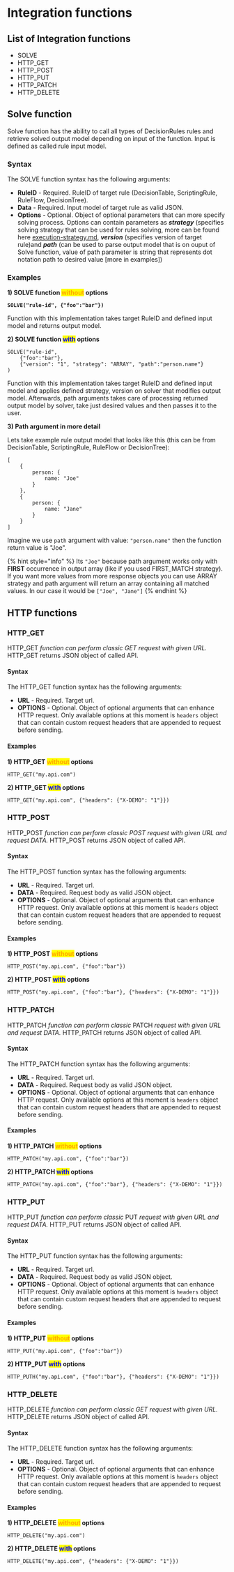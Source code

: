 # Integration functions

## List of Integration functions

* SOLVE
* HTTP\_GET
* HTTP\_POST
* HTTP\_PUT
* HTTP\_PATCH
* HTTP\_DELETE

## Solve function

Solve function has the ability to call all types of DecisionRules rules and retrieve solved output model depending on input of the function. Input is defined as called rule input model.

### Syntax

The SOLVE function syntax has the following arguments:

* **RuleID** - Required. RuleID of target rule (DecisionTable, ScriptingRule, RuleFlow, DecisionTree).
* **Data** - Required. Input model of target rule as valid JSON.
* **Options** - Optional. Object of optional parameters that can more specify solving process. Options can contain parameters as _**strategy**_ (specifies solving strategy that can be used for rules solving, more can be found here [execution-strategy.md](../../other/execution-strategy.md "mention"), _**version**_ (specifies version of target rule)and _**path**_ (can be used to parse output model that is on ouput of Solve function, value of path parameter is string that represents dot notation path to desired value \[more in examples])

### Examples

**1) SOLVE function **<mark style="color:orange;">**without**</mark>** options**

<pre><code><strong>SOLVE("rule-id", {"foo":"bar"})</strong></code></pre>

Function with this implementation takes target RuleID and defined input model and returns output model.

**2) SOLVE function **<mark style="color:blue;">**with**</mark>** options**

```
SOLVE("rule-id", 
    {"foo":"bar"}, 
    {"version": "1", "strategy": "ARRAY", "path":"person.name"}
)
```

Function with this implementation takes target RuleID and defined input model and applies defined strategy, version on solver that modifies output model. Afterwards, path arguments takes care of processing returned output model by solver, take just desired values and then passes it to the user.

**3) Path argument in more detail**

Lets take example rule output model that looks like this (this can be from DecisionTable, ScriptingRule, RuleFlow or DecisionTree):&#x20;

```
[
    {
        person: {
            name: "Joe" 
        }
    },
    {
        person: {
            name: "Jane" 
        }
    }
]
```

Imagine we use `path` argument with value: `"person.name"` then the function return value is "Joe".&#x20;

{% hint style="info" %}
Its `"Joe"` because path argument works only with **FIRST** occurrence in output array (like if you used FIRST\_MATCH strategy). If you want more values from more response objects you can use ARRAY strategy and path argument will return an array containing all matched values. In our case it would be `["Joe", "Jane"]`
{% endhint %}

## HTTP functions

### HTTP\_GET

HTTP\_GET _function can perform classic GET request with given URL._ HTTP\_GET returns JSON object of called API.

#### Syntax

The HTTP\_GET function syntax has the following arguments:

* **URL** - Required. Target url.
* **OPTIONS** - Optional. Object of optional arguments that can enhance HTTP request. Only available options at this moment is `headers` object that can contain custom request headers that are appended to request before sending.

#### Examples

**1) HTTP\_GET **<mark style="color:orange;">**without**</mark>** options**

```
HTTP_GET("my.api.com")
```

**2) HTTP\_GET **<mark style="color:blue;">**with**</mark>** options**

```
HTTP_GET("my.api.com", {"headers": {"X-DEMO": "1"}})
```

### HTTP\_POST

HTTP\_POST _function can perform classic POST request with given URL and request DATA._ HTTP\_POST returns JSON object of called API.

#### Syntax

The HTTP\_POST function syntax has the following arguments:

* **URL** - Required. Target url.
* **DATA** - Required. Request body as valid JSON object.
* **OPTIONS** - Optional. Object of optional arguments that can enhance HTTP request. Only available options at this moment is `headers` object that can contain custom request headers that are appended to request before sending.

#### Examples

**1) HTTP\_POST **<mark style="color:orange;">**without**</mark>** options**

```
HTTP_POST("my.api.com", {"foo":"bar"})
```

**2) HTTP\_POST **<mark style="color:blue;">**with**</mark>** options**

```
HTTP_POST("my.api.com", {"foo":"bar"}, {"headers": {"X-DEMO": "1"}})
```

### HTTP\_PATCH

HTTP\_PATCH _function can perform classic_ PATCH _request with given URL and request DATA._ HTTP\_PATCH returns JSON object of called API.

#### Syntax

The HTTP\_PATCH function syntax has the following arguments:

* **URL** - Required. Target url.
* **DATA** - Required. Request body as valid JSON object.
* **OPTIONS** - Optional. Object of optional arguments that can enhance HTTP request. Only available options at this moment is `headers` object that can contain custom request headers that are appended to request before sending.

#### Examples

**1) HTTP\_PATCH **<mark style="color:orange;">**without**</mark>** options**

```
HTTP_PATCH("my.api.com", {"foo":"bar"})
```

**2) HTTP\_PATCH **<mark style="color:blue;">**with**</mark>** options**

```
HTTP_PATCH("my.api.com", {"foo":"bar"}, {"headers": {"X-DEMO": "1"}})
```

### HTTP\_PUT

HTTP\_PUT _function can perform classic_ PUT _request with given URL and request DATA._ HTTP\_PUT returns JSON object of called API.

#### Syntax

The HTTP\_PUT function syntax has the following arguments:

* **URL** - Required. Target url.
* **DATA** - Required. Request body as valid JSON object.
* **OPTIONS** - Optional. Object of optional arguments that can enhance HTTP request. Only available options at this moment is `headers` object that can contain custom request headers that are appended to request before sending.

#### Examples

**1) HTTP\_PUT **<mark style="color:orange;">**without**</mark>** options**

```
HTTP_PUT("my.api.com", {"foo":"bar"})
```

**2) HTTP\_PUT **<mark style="color:blue;">**with**</mark>** options**

```
HTTP_PUTH("my.api.com", {"foo":"bar"}, {"headers": {"X-DEMO": "1"}})
```

### HTTP\_DELETE

HTTP\_DELETE _function can perform classic GET request with given URL._ HTTP\_DELETE returns JSON object of called API.

#### Syntax

The HTTP\_DELETE function syntax has the following arguments:

* **URL** - Required. Target url.
* **OPTIONS** - Optional. Object of optional arguments that can enhance HTTP request. Only available options at this moment is `headers` object that can contain custom request headers that are appended to request before sending.

#### Examples

**1) HTTP\_DELETE **<mark style="color:orange;">**without**</mark>** options**

```
HTTP_DELETE("my.api.com")
```

**2) HTTP\_DELETE **<mark style="color:blue;">**with**</mark>** options**

```
HTTP_DELETE("my.api.com", {"headers": {"X-DEMO": "1"}})
```
